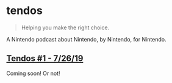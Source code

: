 # tendos

>Helping you make the right choice.

A Nintendo podcast about Nintendo, by Nintendo, for Nintendo.


## [Tendos #1 - 7/26/19](#)

Coming soon! Or not!
